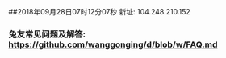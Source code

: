 ##2018年09月28日07时12分07秒 新址: 104.248.210.152
### 兔友常见问题及解答: https://github.com/wanggonging/d/blob/w/FAQ.md

